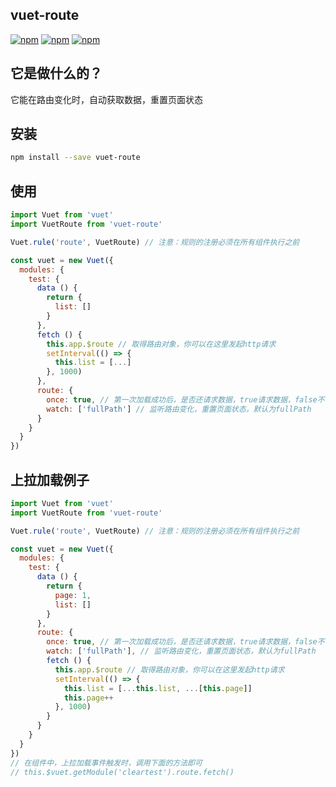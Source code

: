 ## vuet-route
[![npm](https://img.shields.io/npm/v/vuet-route.svg)](https://www.npmjs.com/package/vuet-route) 
[![npm](https://img.shields.io/npm/dm/vuet-route.svg)](https://www.npmjs.com/package/vuet-route)
[![npm](https://img.shields.io/npm/dt/vuet-route.svg)](https://www.npmjs.com/package/vuet-route)


## 它是做什么的？
它能在路由变化时，自动获取数据，重置页面状态


## 安装
```bash
npm install --save vuet-route
```


## 使用
```javascript
import Vuet from 'vuet'
import VuetRoute from 'vuet-route'

Vuet.rule('route', VuetRoute) // 注意：规则的注册必须在所有组件执行之前

const vuet = new Vuet({
  modules: {
    test: {
      data () {
        return {
          list: []
        }
      },
      fetch () {
        this.app.$route // 取得路由对象，你可以在这里发起http请求
        setInterval(() => {
          this.list = [...]
        }, 1000)
      },
      route: {
        once: true, // 第一次加载成功后，是否还请求数据，true请求数据，false不请求数据，默认为true
        watch: ['fullPath'] // 监听路由变化，重置页面状态，默认为fullPath
      }
    }
  }
})
```


## 上拉加载例子
```javascript
import Vuet from 'vuet'
import VuetRoute from 'vuet-route'

Vuet.rule('route', VuetRoute) // 注意：规则的注册必须在所有组件执行之前

const vuet = new Vuet({
  modules: {
    test: {
      data () {
        return {
          page: 1,
          list: []
        }
      },
      route: {
        once: true, // 第一次加载成功后，是否还请求数据，true请求数据，false不请求数据，默认为true
        watch: ['fullPath'], // 监听路由变化，重置页面状态，默认为fullPath
        fetch () {
          this.app.$route // 取得路由对象，你可以在这里发起http请求
          setInterval(() => {
            this.list = [...this.list, ...[this.page]]
            this.page++
          }, 1000)
        }
      }
    }
  }
})
// 在组件中，上拉加载事件触发时，调用下面的方法即可
// this.$vuet.getModule('cleartest').route.fetch()
```